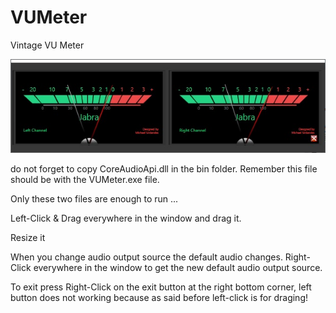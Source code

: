 # VUMeter
Vintage VU Meter

![GitHub Logo](vumeter.jpg)

do not forget to copy CoreAudioApi.dll in the bin folder.  Remember this file should be with the VUMeter.exe file.  

Only these two files are enough to run ...

Left-Click & Drag everywhere in the window and drag it.

Resize it

When you change audio output source the default audio changes.  Right-Click everywhere in the window to get the new default audio output source.

To exit press Right-Click on the exit button at the right bottom corner, left button does not working because as said before left-click is for draging!



